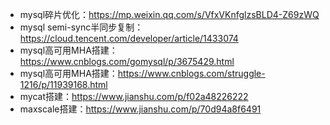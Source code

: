 - mysql碎片优化：https://mp.weixin.qq.com/s/VfxVKnfglzsBLD4-Z69zWQ
- mysql semi-sync半同步复制：https://cloud.tencent.com/developer/article/1433074
- mysql高可用MHA搭建：https://www.cnblogs.com/gomysql/p/3675429.html
- mysql高可用MHA搭建：https://www.cnblogs.com/struggle-1216/p/11939168.html
- mycat搭建：https://www.jianshu.com/p/f02a48226222
- maxscale搭建：https://www.jianshu.com/p/70d94a8f6491
